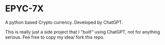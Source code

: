 # EPYC-7X
A python based Crypto currency. Developed by ChatGPT.

This is really just a side project that I "built" using ChatGPT, not for anything serious.
Fee free to copy my idea/ fork this repo.

